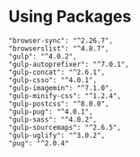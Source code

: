 # Using Packages

    "browser-sync": "^2.26.7",
    "browserslist": "^4.8.7",
    "gulp": "^4.0.2",
    "gulp-autoprefixer": "^7.0.1",
    "gulp-concat": "^2.6.1",
    "gulp-csso": "^4.0.1",
    "gulp-imagemin": "^7.1.0",
    "gulp-minify-css": "^1.2.4",
    "gulp-postcss": "^8.0.0",
    "gulp-pug": "^4.0.1",
    "gulp-sass": "^4.0.2",
    "gulp-sourcemaps": "^2.6.5",
    "gulp-uglify": "^3.0.2",
    "pug": "^2.0.4"
